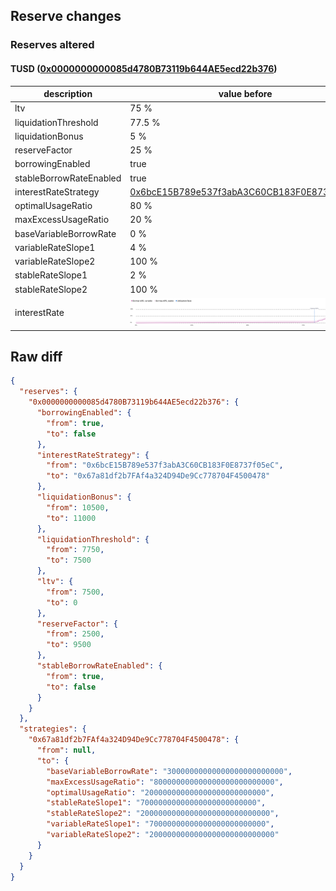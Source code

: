 ## Reserve changes

### Reserves altered

#### TUSD ([0x0000000000085d4780B73119b644AE5ecd22b376](https://etherscan.io/address/0x0000000000085d4780B73119b644AE5ecd22b376))

| description | value before | value after |
| --- | --- | --- |
| ltv | 75 % | 0 % |
| liquidationThreshold | 77.5 % | 75 % |
| liquidationBonus | 5 % | 10 % |
| reserveFactor | 25 % | 95 % |
| borrowingEnabled | true | false |
| stableBorrowRateEnabled | true | false |
| interestRateStrategy | [0x6bcE15B789e537f3abA3C60CB183F0E8737f05eC](https://etherscan.io/address/0x6bcE15B789e537f3abA3C60CB183F0E8737f05eC) | [0x67a81df2b7FAf4a324D94De9Cc778704F4500478](https://etherscan.io/address/0x67a81df2b7FAf4a324D94De9Cc778704F4500478) |
| optimalUsageRatio | 80 % | 20 % |
| maxExcessUsageRatio | 20 % | 80 % |
| baseVariableBorrowRate | 0 % | 3 % |
| variableRateSlope1 | 4 % | 7 % |
| variableRateSlope2 | 100 % | 200 % |
| stableRateSlope1 | 2 % | 7 % |
| stableRateSlope2 | 100 % | 2000 % |
| interestRate | ![before](/.assets/2e987a4911a41c316461bd57acf38be5b6ae837b.svg) | ![after](/.assets/66940b7cfc53826ed2d6a31e1a82473e8d7325a1.svg) |

## Raw diff

```json
{
  "reserves": {
    "0x0000000000085d4780B73119b644AE5ecd22b376": {
      "borrowingEnabled": {
        "from": true,
        "to": false
      },
      "interestRateStrategy": {
        "from": "0x6bcE15B789e537f3abA3C60CB183F0E8737f05eC",
        "to": "0x67a81df2b7FAf4a324D94De9Cc778704F4500478"
      },
      "liquidationBonus": {
        "from": 10500,
        "to": 11000
      },
      "liquidationThreshold": {
        "from": 7750,
        "to": 7500
      },
      "ltv": {
        "from": 7500,
        "to": 0
      },
      "reserveFactor": {
        "from": 2500,
        "to": 9500
      },
      "stableBorrowRateEnabled": {
        "from": true,
        "to": false
      }
    }
  },
  "strategies": {
    "0x67a81df2b7FAf4a324D94De9Cc778704F4500478": {
      "from": null,
      "to": {
        "baseVariableBorrowRate": "30000000000000000000000000",
        "maxExcessUsageRatio": "800000000000000000000000000",
        "optimalUsageRatio": "200000000000000000000000000",
        "stableRateSlope1": "70000000000000000000000000",
        "stableRateSlope2": "20000000000000000000000000000",
        "variableRateSlope1": "70000000000000000000000000",
        "variableRateSlope2": "2000000000000000000000000000"
      }
    }
  }
}
```